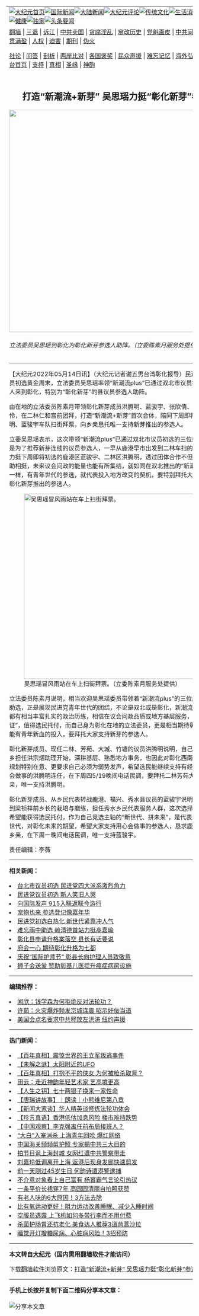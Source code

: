 <a name="1" id="1" target="_blank"></a><span id="1"></span>
<table align=center border="0"><tr><td colspan="2" VALIGN=TOP><a href="https://github.com/ugwazd396/djy/blob/master/gb/nf1351518.md#1"><img src="https://raw.githubusercontent.com/ugwazd396/www/master/t/djy/1.jpg" title="大纪元首页" alt="大纪元首页"></a><a href="https://github.com/ugwazd396/djy/blob/master/gb/n24hr.md#1"><img src="https://raw.githubusercontent.com/ugwazd396/www/master/t/djy/3.jpg" title="国际新闻" alt="国际新闻"></a><a href="https://github.com/ugwazd396/djy/blob/master/gb/nsc413.md#1"><img src="https://raw.githubusercontent.com/ugwazd396/www/master/t/djy/4.jpg" title="大陆新闻" alt="大陆新闻"></a><a href="https://github.com/ugwazd396/djy/blob/master/gb/news392.md#1"><img src="https://raw.githubusercontent.com/ugwazd396/www/master/t/djy/5.jpg" title="大纪元评论" alt="大纪元评论"></a><a href="https://github.com/ugwazd396/djy/blob/master/gb/news2007.md#1"><img src="https://raw.githubusercontent.com/ugwazd396/www/master/t/djy/6.jpg" title="传统文化" alt="传统文化"></a><a href="https://github.com/ugwazd396/djy/blob/master/gb/news2008.md#1"><img src="https://raw.githubusercontent.com/ugwazd396/www/master/t/djy/7.jpg" title="生活消费" alt="生活消费"></a><a href="https://github.com/ugwazd396/djy/blob/master/gb/ncyule.md#1"><img src="https://raw.githubusercontent.com/ugwazd396/www/master/t/djy/8.jpg" title="娱乐休闲" alt="娱乐休闲"></a><a href="https://github.com/ugwazd396/djy/blob/master/gb/nsc1002.md#1"><img src="https://raw.githubusercontent.com/ugwazd396/www/master/t/djy/9.jpg" title="健康" alt="健康"></a><a href="https://github.com/ugwazd396/djy/blob/master/gb/nf6092.md#1"><img src="https://raw.githubusercontent.com/ugwazd396/www/master/t/djy/10a.jpg" title="独家" alt="独家"></a><a href="https://github.com/ugwazd396/djy/blob/master/gb/nf4514.md#1"><img src="https://raw.githubusercontent.com/ugwazd396/www/master/t/djy/12a.jpg" title="头条要闻" alt="头条要闻"></a></td></tr>
<tr><td colspan="2" VALIGN=TOP><a target="_blank" href="https://github.com/ugwazd396/www/blob/master/README.md?zsrh#1">翻墙</a> | <a target="_blank" href="https://github.com/ugwazd396/djy/blob/master/gb/nf5657.md#1">三退</a> | <a target="_blank" href="https://github.com/ugwazd396/djy/blob/master/gb/nf6124.md#1">诉江</a> | <a target="_blank" href="https://github.com/ugwazd396/djy/blob/master/gb/nf1176117.md#1">中共卖国</a> | <a target="_blank" href="https://github.com/ugwazd396/djy/blob/master/gb/nf5773.md#1">贪腐淫乱</a> | <a target="_blank" href="https://github.com/ugwazd396/djy/blob/master/gb/nf1176115.md#1">窜改历史</a> | <a target="_blank" href="https://github.com/ugwazd396/djy/blob/master/gb/nf1176107.md#1">党魁画皮</a> | <a target="_blank" href="https://github.com/ugwazd396/djy/blob/master/gb/nf1320400.md#1">中共间谍</a> | <a target="_blank" href="https://github.com/ugwazd396/djy/blob/master/gb/nf1176114.md#1">破坏传统</a> | <a target="_blank" href="https://github.com/ugwazd396/ntdtv/blob/master/gb/prog447_1.md#1">恶贯满盈</a> | <a target="_blank" href="https://github.com/ugwazd396/djy/blob/master/gb/ncid278.md#1">人权</a> | <a target="_blank" href="https://github.com/ugwazd396/djy/blob/master/gb/nf1176111.md#1">迫害</a> | <a target="_blank" href="https://gitlab.com/szzdlab/mh-qikan/blob/master/README.md#1">期刊</a> | <a target="_blank" href="https://github.com/ugwazd396/djy/blob/master/gb/nf5562.md#1">伪火</a></p><p><a target="_blank" href="https://github.com/ugwazd396/djy/blob/master/gb/9p.md#1">社论</a> | <a target="_blank" href="https://github.com/ugwazd396/djy/blob/master/gb/nf4378.md#1">问答</a> | <a target="_blank" href="https://github.com/ugwazd396/djy/blob/master/gb/nf5792.md#1">剖析</a> | <a target="_blank" href="https://github.com/ugwazd396/djy/blob/master/gb/nf5735.md#1">两岸比对</a> | <a target="_blank" href="https://github.com/ugwazd396/djy/blob/master/gb/nf6119.md#1">各国褒奖</a> | <a target="_blank" href="https://github.com/ugwazd396/djy/blob/master/gb/nf6120.md#1">民众声援</a> | <a target="_blank" href="https://github.com/ugwazd396/djy/blob/master/gb/nf1188594.md#1">难忘记忆</a> | <a target="_blank" href="https://github.com/ugwazd396/djy/blob/master/gb/nf3180.md#1">海外弘传</a> | <a target="_blank" href="https://github.com/ugwazd396/djy/blob/master/gb/nf5410.md#1">万人上访</a> | <a target="_blank" href="https://github.com/ugwazd396/www/blob/master/README.md?zsrh#1">平台首页</a> | <a target="_blank" href="https://github.com/ugwazd396/djy/blob/master/gb/nf4386.md#1">支持</a> | <a target="_blank" href="https://github.com/ugwazd396/djy/blob/master/gb/nf4389.md#1">真相</a> | <a target="_blank" href="https://github.com/ugwazd396/djy/blob/master/gb/nf5790.md#1">圣缘</a> | <a target="_blank" href="https://github.com/ugwazd396/djy/blob/master/gb/nf4786.md#1">神韵</a></td></tr>
<tr><td VALIGN=TOP width="626"><h2 align=center>打造“新潮流+新芽” 吴思瑶力挺“彰化新芽”参选人</h2>
<img width="600" src="https://i.epochtimes.com/assets/uploads/2022/05/id13736541-555079-600x400.jpg" />
<h6>立法委员吴思瑶到彰化为彰化新芽参选人助阵。（立委陈素月服务处提供）
</h6>
<hr>
<p>【大纪元2022年05月14日讯】（大纪元记者谢五男台湾彰化报导）民进党彰化县议员初选黄金周末，立法委员<ahref="https://github.com/ugwazd396/djy/blob/master/gb/tag/%E5%90%B4%E6%80%9D%E7%91%B6.md#1">吴思瑶</a>率领“新潮流plus”已通过双北市议员初选的三位新人来到彰化，特别为“彰化新芽”的县议员<ahref="https://github.com/ugwazd396/djy/blob/master/gb/tag/%E5%8F%82%E9%80%89%E4%BA%BA.md#1">参选人</a>助阵。</p>
<p>由在地的立法委员陈素月带领彰化新芽成员洪腾明、蓝骏宇、张欣倩、杨子贤、刘珊伶，在二林仁和宫前团拜，打造“新潮流+新芽”首次合体，陪同下周即将初选的洪腾明、蓝骏宇车队扫街拜票，向乡亲恳托唯一支持新芽推出的<ahref="https://github.com/ugwazd396/djy/blob/master/gb/tag/%E5%8F%82%E9%80%89%E4%BA%BA.md#1">参选人</a>。</p>
<p>立委<ahref="https://github.com/ugwazd396/djy/blob/master/gb/tag/%E5%90%B4%E6%80%9D%E7%91%B6.md#1">吴思瑶</a>表示，这次带领“新潮流plus”已通过双北市议员初选的三位新人到彰化，是为了推荐新芽连线的议员参选人，一早从鹿港早市出发到二林车扫的行程，更是要<ahref="https://github.com/ugwazd396/djy/blob/master/gb/tag/%E5%8A%9B%E6%8C%BA.md#1">力挺</a>下周即将初选的鹿港区蓝骏宇、二林区洪腾明，透过团体合作不但能在选举时互助相挺，未来议会问政的能量也能有所集结，就如同在双北推出的“新潮流plus”连线一样，有青年世代的参选，就代表投入地方改变的契机，要特别拜托大家，唯一支持彰化新芽推出的参选人。</p>
<figure id="13736540" aria-describedby="caption-13736540" style="width: 500px" class="wp-caption aligncenter"><ahref=" https://i.epochtimes.com/assets/uploads/2022/05/id13736540-555078-450x300.jpg" target="_blank" rel="noreferrer noopener"> <img src="https://i.epochtimes.com/assets/uploads/2022/05/id13736540-555078-450x300.jpg" alt="吴思瑶冒风雨站在车上扫街拜票。" width="500" /></a><figcaption id="caption-13736540" class="wp-caption-text">吴思瑶冒风雨站在车上扫街拜票。（立委陈素月服务处提供）</figcaption></figure>
<p>立法委员陈素月说明，相当欢迎吴思瑶委员带领着“新潮流plus”的三位成员到彰化来助选，正是展现民进党青年世代的团结，不论是双北或是彰化，新潮流+新芽的成员都有相当丰富扎实的政治历练，相信在议会问政品质或地方基层服务，绝对是“优质保证”，值得选民托付，而自己身为彰化在地的立法委员，更是相当期待彰化的县议会，能有青年新血的投入，要拜托大家支持新芽的参选人。</p>
<p>彰化新芽成员、现任二林、芳苑、大城、竹塘的议员洪腾明说明，自己从2014年返乡担任洪宗熠助理开始，深耕基层、熟悉地方事务，也因此对彰化西南角的长期建设规划特别在意、更要求自己必须为弱势发声，希望选民能继续支持有经验、有能力、会做事的洪腾明连任，在下周四5/19晚间电话民调，要拜托二林芳苑大城竹塘的乡亲，唯一支持洪腾明。</p>
<p>彰化新芽成员、从乡民代表转战鹿港、福兴、秀水县议员的蓝骏宇说明，自己过去受到梁祯祥前乡长的栽培与磨练，担任秀水乡民代表服务人群，这次选择更上一层楼，希望能获得选民托付，作为自己竞选主轴的“新世代、拼未来”，是代表自己作为青年世代，对彰化未来的期望，希望大家支持用心会做事的参选人，恳求鹿港福兴秀水的乡亲，在下周一晚间电话民调，唯一支持蓝骏宇。</p>
<p>责任编辑：李薇</p>

<hr>


<strong>相关新闻：</strong>
<li><a href="https://github.com/ugwazd396/djy/blob/master/gb/6/5/27/n1331947.md#1">台北市议员初选  民进党四大派系激烈角力</a></li>
<li><a href="https://github.com/ugwazd396/djy/blob/master/gb/6/5/29/n1332962.md#1">民进党议员初选 新人笑旧人哭</a></li>
<li><a href="https://github.com/ugwazd396/djy/blob/master/gb/7/9/15/n1834516.md#1">向国际发声 915入联返联今游行</a></li>
<li><a href="https://github.com/ugwazd396/djy/blob/master/gb/10/9/15/n3026059.md#1">宠物也来  参选登记像嘉年华</a></li>
<li><a href="https://github.com/ugwazd396/djy/blob/master/gb/18/4/13/n10301055.md#1">民进党初选白热化   新世代紧靠冲人气</a></li>
<li><a href="https://github.com/ugwazd396/djy/blob/master/gb/19/11/1/n11627315.md#1">难忘雨中助选 赖清德首站力挺高嘉瑜</a></li>
<li><a href="https://github.com/ugwazd396/djy/blob/master/gb/22/5/14/n13736537.md#1">彰化县申请升格案落空 县长有话要说</a></li>
<li><a href="https://github.com/ugwazd396/djy/blob/master/gb/22/5/13/n13735032.md#1">府会一心 期待彰化升格为七都</a></li>
<li><a href="https://github.com/ugwazd396/djy/blob/master/gb/22/5/12/n13734160.md#1">庆祝“国际护师节” 彰县长向护理人员致敬意</a></li>
<li><a href="https://github.com/ugwazd396/djy/blob/master/gb/22/5/12/n13734163.md#1">狮子会送爱 赞助彰基儿医提升癌症病房设施</a></li>
<hr>


<strong>编辑推荐：</strong>
<li><a href="https://github.com/ychojm359/djy/blob/master/gb/21/1/23/n12707407.md#1" target="_blank">闻欣：钱学森为何拒绝反对法轮功？</a></li><li><a href="https://github.com/tsiac2612/djy/blob/master/gb/19/4/25/n11213719.md#1" target="_blank">许茹：火灾爆炸频发京城连震 昭示奸佞当道</a></li><li><a href="https://github.com/tsiac2612/djy/blob/master/gb/19/7/26/n11411173.md#1" target="_blank">美国会点名要求中共释放左洪涛 纽约声援</a></li>
<hr>

<strong>热门新闻：</strong>
<li><a href="https://github.com/ugwazd396/djy/blob/master/gb/22/4/28/n13722757.md#1">【百年真相】震惊世界的王立军叛逃事件</a></li>
<li><a href="https://github.com/ugwazd396/djy/blob/master/gb/22/5/8/n13730430.md#1">【未解之谜】太阳附近的UFO</a></li>
<li><a href="https://github.com/ugwazd396/djy/blob/master/gb/22/4/20/n13716382.md#1">【百年真相】打抱不平的侠女 为何被枪杀取肾？</a></li>
<li><a href="https://github.com/ugwazd396/djy/blob/master/gb/22/5/3/n13726150.md#1">田云：走近神韵年轻艺术家 艺高境更高</a></li>
<li><a href="https://github.com/ugwazd396/djy/blob/master/gb/22/4/14/n13711418.md#1">【人生之钥】七十两银子换来一家性命</a></li>
<li><a href="https://github.com/ugwazd396/djy/blob/master/gb/22/5/13/n13736212.md#1">【唐瑞讲故事】｜朗读｜小熊维尼第八章</a></li>
<li><a href="https://github.com/ugwazd396/djy/blob/master/gb/22/5/13/n13735765.md#1">【新闻大家谈】华人精英谈修炼法轮功体会</a></li>
<li><a href="https://github.com/ugwazd396/djy/blob/master/gb/22/5/13/n13735697.md#1">【珍言真语】香港低估加息风险 楼市难挡跌势</a></li>
<li><a href="https://github.com/ugwazd396/djy/blob/master/gb/22/5/12/n13734472.md#1">【中国观察】李克强离任前布局接班人？</a></li>
<li><a href="https://github.com/ugwazd396/djy/blob/master/gb/22/5/12/n13734703.md#1">“大白”入室消杀 上海青年回呛 爆红网络</a></li>
<li><a href="https://github.com/ugwazd396/djy/blob/master/gb/22/5/12/n13734312.md#1">中国海关频频剪护照 专家揭中共三大目的</a></li>
<li><a href="https://github.com/ugwazd396/djy/blob/master/gb/22/5/11/n13733719.md#1">拍节目讽上海封城 女网红遭中共警察带走</a></li>
<li><a href="https://github.com/ugwazd396/djy/blob/master/gb/22/5/12/n13734744.md#1">刘嘉玲低调离开上海 返港后现身发廊快速剪发</a></li>
<li><a href="https://github.com/ugwazd396/djy/blob/master/gb/22/5/11/n13733649.md#1">前一天刚过45岁生日 何韵诗遭港警逮捕</a></li>
<li><a href="https://github.com/ugwazd396/djy/blob/master/gb/22/5/11/n13733810.md#1">不介意对象看上自己富有 杨幂霸气言论引热议</a></li>
<li><a href="https://github.com/ugwazd396/djy/blob/master/gb/22/5/12/n13734895.md#1">一条平价长裙穿7年 高圆圆清丽自拍照获赞</a></li>
<li><a href="https://github.com/ugwazd396/djy/blob/master/gb/22/5/11/n13733724.md#1">有老人味的6大原因！3方法去除</a></li>
<li><a href="https://github.com/ugwazd396/djy/blob/master/gb/22/5/5/n13728011.md#1">比有氧运动更好！阻力运动改善睡眠、减少入睡时间</a></li>
<li><a href="https://github.com/ugwazd396/djy/blob/master/gb/22/5/12/n13734224.md#1">空服员透露 上飞机如何多带行李而不用付费</a></li>
<li><a href="https://github.com/ugwazd396/djy/blob/master/gb/22/5/10/n13732501.md#1">杀菌护肠胃还抗老化 美食达人推荐3道茼蒿沙拉</a></li>
<li><a href="https://github.com/ugwazd396/djy/blob/master/gb/22/5/11/n13733263.md#1">睡觉开灯增糖尿病、心脏病风险！3招预防</a></li>
<hr>

<strong>本文转自<a href="https://www.epochtimes.com">大纪元</a>（国内需用<a href="https://github.com/ugwazd396/www/blob/master/README.md#8">翻墙软件</a>才能访问）</strong><p>下载<a href="https://github.com/ugwazd396/www/blob/master/README.md#8">翻墙软件</a>浏览原文：<a href="https://www.epochtimes.com/gb/22/5/14/n13736539.htm">打造“新潮流+新芽” 吴思瑶力挺“彰化新芽”参选人</a></p><hr>

<strong>手机上长按并复制下面二维码分享本文章：</strong><br><br><img src="https://chart.apis.google.com/chart?cht=qr&chs=240x240&choe=UTF-8&chld=M|2&chl=https://github.com/ugwazd396/djy/blob/master/gb/22/5/14/n13736539.md%231" title="分享本文章"></td><td VALIGN=TOP><a href="https://github.com/ugwazd396/djy/blob/master/gb/16/1/21/n4622075.md?dfh#1" target="_blank"><img src="https://raw.githubusercontent.com/ugwazd396/djy/master/gb/300/wei-f1.jpg" title="中共的伪火骗局"  alt="中共的伪火骗局"></a><br><a href="https://github.com/ugwazd396/www/blob/master/README.md?dfh#9" target="_blank"><img src="https://raw.githubusercontent.com/ugwazd396/djy/master/gb/300/yong-h.jpg" title="永恒的见证"  alt="永恒的见证"></a><br><a href="https://github.com/ugwazd396/djy/blob/master/gb/13/9/29/n3974789.md?dfh#1" target="_blank"><img src="https://raw.githubusercontent.com/ugwazd396/djy/master/gb/300/shang-lnz.jpg" title="善良女子被中共投男牢"  alt="善良女子被中共投男牢"></a><br><a href="https://github.com/ugwazd396/djy/blob/master/gb/16/3/16/n4663449.md?dfh#1" target="_blank"><img src="https://raw.githubusercontent.com/ugwazd396/djy/master/gb/300/huo-z3.jpg" title="警卫目击活摘器官"  alt="警卫目击活摘器官"></a><br><a href="https://github.com/ugwazd396/djy/blob/master/gb/16/8/7/n8177641.md?dfh#1" target="_blank"><img src="https://raw.githubusercontent.com/ugwazd396/djy/master/gb/300/huo-z4.jpg" title="证人描述活摘恐怖"  alt="证人描述活摘恐怖"></a><br><a href="https://github.com/ugwazd396/djy/blob/master/gb/10/4/19/n2881569.md?dfh#1" target="_blank"><img src="https://raw.githubusercontent.com/ugwazd396/djy/master/gb/300/huo-z1.jpg" title="揭开活摘器官黑幕"  alt="揭开活摘器官黑幕"></a><br><a href="https://github.com/ugwazd396/djy/blob/master/gb/10/11/7/n3077476.md?dfh#1" target="_blank"><img src="https://raw.githubusercontent.com/ugwazd396/djy/master/gb/300/ma-ks.jpg" title="马克思的成魔之路"  alt="马克思的成魔之路"></a><br><a href="https://github.com/ugwazd396/djy/blob/master/gb/14/6/9/n4173977.md?dfh#1" target="_blank"><img src="https://raw.githubusercontent.com/ugwazd396/djy/master/gb/300/chang-zs.jpg" title="藏字石 蕴天机"  alt="藏字石 蕴天机"></a><br><a href="https://github.com/ugwazd396/djy/blob/master/gb/18/5/10/n10381511.md?dfh#1" target="_blank"><img src="https://raw.githubusercontent.com/ugwazd396/djy/master/gb/300/st1.jpg" title="关注三亿人三退"  alt="关注三亿人三退"></a><br><a href="https://github.com/ugwazd396/djy/blob/master/gb/18/3/21/n10237682.md?dfh#1" target="_blank"><img src="https://raw.githubusercontent.com/ugwazd396/djy/master/gb/300/jie-t.jpg" title="解体中共复兴中华"  alt="解体中共复兴中华"></a><br><a href="https://github.com/ugwazd396/djy/blob/master/gb/9/2/9/n2422991.md?dfh#1" target="_blank"><img src="https://raw.githubusercontent.com/ugwazd396/djy/master/gb/300/gao-zs.jpg" title="中共迫害良心律师"  alt="中共迫害良心律师"></a><br><a href="https://github.com/ugwazd396/djy/blob/master/gb/18/12/9/n10900044.md?dfh#1" target="_blank"><img src="https://raw.githubusercontent.com/ugwazd396/djy/master/gb/300/sj1.jpg" title="三百多万人举报江泽民"  alt="三百多万人举报江泽民"></a><br><a href="https://github.com/ugwazd396/djy/blob/master/gb/18/8/28/n10672014.md?dfh#1" target="_blank"><img src="https://raw.githubusercontent.com/ugwazd396/djy/master/gb/300/sj2.jpg" title="这些官员为何起诉江泽民"  alt="这些官员为何起诉江泽民"></a><br><a href="https://github.com/ugwazd396/djy/blob/master/gb/8/12/18/n2367165.md?dfh#1" target="_blank"><img src="https://raw.githubusercontent.com/ugwazd396/djy/master/gb/300/liangan.jpg" title="海峡两岸的强烈对比"  alt="海峡两岸的强烈对比"></a><br><a href="https://github.com/ugwazd396/djy/blob/master/gb/15/12/10/n4593139.md?dfh#1" target="_blank"><img src="https://raw.githubusercontent.com/ugwazd396/djy/master/gb/300/jia-ndzl.jpg" title="加拿大总理的贺信"  alt="加拿大总理的贺信"></a><br><a href="https://github.com/ugwazd396/djy/blob/master/gb/11/6/17/n3289382.md?dfh#1" target="_blank"><img src="https://raw.githubusercontent.com/ugwazd396/djy/master/gb/300/xiao-wd.jpg" title="探寻真相兼听则明"  alt="探寻真相兼听则明"></a><br><a href="https://github.com/ugwazd396/djy/blob/master/gb/18/10/27/n10812623.md?dfh#1" target="_blank"><img src="https://raw.githubusercontent.com/ugwazd396/djy/master/gb/300/yindu.jpg" title="印度媒体报道东方"  alt="印度媒体报道东方"></a><br><a href="https://github.com/ugwazd396/djy/blob/master/gb/18/6/9/n10469652.md?dfh#1" target="_blank"><img src="https://raw.githubusercontent.com/ugwazd396/djy/master/gb/300/xie-j.jpg" title="不一样的海外校园"  alt="不一样的海外校园"></a><br><a href="https://github.com/ugwazd396/djy/blob/master/gb/7/4/5/n1669415.md?dfh#1" target="_blank"><img src="https://raw.githubusercontent.com/ugwazd396/djy/master/gb/300/li-up.jpg" title="从大师到徒弟的传奇"  alt="从大师到徒弟的传奇"></a><br><a href="https://github.com/ugwazd396/djy/blob/master/gb/17/5/26/n9191512.md?dfh#1" target="_blank"><img src="https://raw.githubusercontent.com/ugwazd396/djy/master/gb/300/zfl2.jpg" title="亿万人与东方一本奇书"  alt="亿万人与东方一本奇书"></a><br><a href="https://github.com/ugwazd396/djy/blob/master/gb/13/11/27/n4020290.md?dfh#1" target="_blank"><img src="https://raw.githubusercontent.com/ugwazd396/djy/master/gb/300/zhen-h.jpg" title="大陆见不到的震撼场面"  alt="大陆见不到的震撼场面"></a><br><a href="https://github.com/ugwazd396/djy/blob/master/gb/15/7/17/n4482910.md?dfh#1" target="_blank"><img src="https://raw.githubusercontent.com/ugwazd396/djy/master/gb/300/dalu-sk.jpg" title="人心向善 大陆当初盛况"  alt="人心向善 大陆当初盛况"></a><br><a href="https://github.com/ugwazd396/djy/blob/master/gb/19/1/5/n10955468.md?dfh#1" target="_blank"><img src="https://raw.githubusercontent.com/ugwazd396/djy/master/gb/300/zfl1.jpg" title="追寻真理 这书讲什么"  alt="追寻真理 这书讲什么"></a><br><a href="https://github.com/ugwazd396/www/blob/master/README.md?dfh#1" target="_blank"><img src="https://raw.githubusercontent.com/ugwazd396/djy/master/gb/300/fq1.jpg" title="下载免费翻墙软件"  alt="下载免费翻墙软件"></a><br></td></tr></table>
